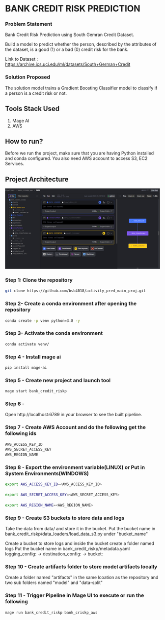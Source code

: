 # BANK CREDIT RISK PREDICTION

### Problem Statement
Bank Credit Risk Prediction using South Gemran Credit Dataset.

Build a model to predict whether the person, described by the attributes of the dataset, is a good (1) or a bad (0) credit risk for the bank.

Link to Dataset : https://archive.ics.uci.edu/ml/datasets/South+German+Credit
### Solution Proposed 
The solution model trains a Gradient Boosting Classifier model to classify if a person is a credit risk or not.
## Tools Stack Used
1. Mage AI
2. AWS


## How to run?
Before we run the project, make sure that you are having Python installed and conda configured. You also need AWS account to access S3, EC2 Services.


## Project Architecture
![image](https://github.com/bsb4018/bank_credit_risk_mage/blob/main/assets/file_structure-pipeline.png)


### Step 1: Clone the repository
```bash
git clone https://github.com/bsb4018/activity_pred_main_proj.git
```

### Step 2- Create a conda environment after opening the repository

```bash
conda create -p venv python=3.8 -y
```

### Step 3- Activate the conda environment
```bash
conda activate venv/
```

### Step 4 - Install mage ai
```bash
pip install mage-ai
```

### Step 5 - Create new project and launch tool
```bash
mage start bank_credit_riskp
```

### Step 6 -  
Open http://localhost:6789 in your browser to see the built pipeline.

### Step 7 - Create AWS Account and do the following get the following ids
```bash
AWS_ACCESS_KEY_ID
AWS_SECRET_ACCESS_KEY
AWS_REGION_NAME
```

### Step 8 - Export the environment variable(LINUX) or Put in System Environments(WINDOWS)
```bash
export AWS_ACCESS_KEY_ID=<AWS_ACCESS_KEY_ID>

export AWS_SECRET_ACCESS_KEY=<AWS_SECRET_ACCESS_KEY>

export AWS_REGION_NAME=<AWS_REGION_NAME>

```

### Step 9 - Create S3 buckets to store data and logs
Take the data from data/ and store it in the bucket.
Put the bucket name in bank_credit_riskp/data_loaders/load_data_s3.py under "bucket_name"

Create a bucket to store logs and inside the bucket create a folder named logs
Put the bucket name in bank_credit_riskp/metadata.yaml  logging_config: -> destination_config: -> bucket:

### Step 10 - Create artifacts folder to store model artifacts locally


Create a folder named "artifacts" in the same lcoation as the repository and two sub folders named "model" and "data-split" 


### Step 11 - Trigger Pipeline in Mage UI to execute or run the following
```bash
mage run bank_credit_riskp bank_criskp_aws
```
